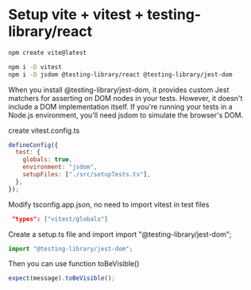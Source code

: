 # Setup vite + vitest + testing-library/react

```sh
npm create vite@latest

npm i -D vitest
npm i -D jsdom @testing-library/react @testing-library/jest-dom
```

When you install @testing-library/jest-dom, it provides custom Jest matchers for asserting on DOM nodes in your tests.
However, it doesn't include a DOM implementation itself.
If you're running your tests in a Node.js environment, you'll need jsdom to simulate the browser's DOM.

create vitest.config.ts

```js
defineConfig({
  test: {
    globals: true,
    environment: "jsdom",
    setupFiles: ["./src/setupTests.ts"],
  },
});
```

Modify tsconfig.app.json, no need to import vitest in test files

```json
 "types": ["vitest/globals"]
```

Create a setup.ts file and import import "@testing-library/jest-dom";

```ts
import "@testing-library/jest-dom";
```

Then you can use function toBeVisible()

```js
expect(message).toBeVisible();
```
